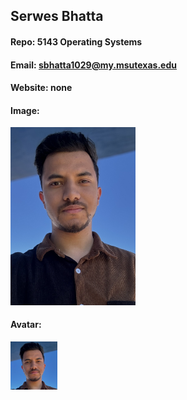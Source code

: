 ## Serwes Bhatta

#### Repo: 5143 Operating Systems

#### Email: sbhatta1029@my.msutexas.edu

#### Website: none

#### Image:

<img src="images/pp.jpg" alt="Profile Photo" width="200">

#### Avatar:

<img src="images/avatar.png" width="75">